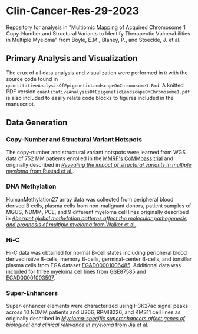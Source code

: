 # Clin-Cancer-Res-29-2023
Repository for analysis in "Multiomic Mapping of Acquired Chromosome 1 Copy-Number and Structural Variants to Identify Therapeutic Vulnerabilities in Multiple Myeloma" from  Boyle, E.M., Blaney, P., and Stoeckle, J. et al.

## Primary Analysis and Visualization

The crux of all data analysis and visualization were performed in `R` with the source code found in `quantitativeAnalysisOfEpigeneticLandscapeOnChromosome1.Rmd`. A knitted PDF version `quantitativeAnalysisOfEpigeneticLandscapeOnChromosome1.pdf` is also included to easily relate code blocks to figures included in the manuscript.

## Data Generation

### Copy-Number and Structural Variant Hotspots

The copy-number and structural variant hotspots were learned from WGS data of 752 MM patients enrolled in the [MMRF's CoMMpass trial](https://www.ncbi.nlm.nih.gov/projects/gap/cgi-bin/study.cgi?study_id=phs000748.v7.p4) and originally described in [*Revealing the impact of structural variants in multiple myeloma* from Rustad et al.](doi.org/10.1158/2643-3230.BCD-20-0132).

### DNA Methylation

HumanMethylation27 array data was collected from peripheral blood derived B cells, plasma cells from non-malignant donors, patient samples of MGUS, NDMM, PCL, and 9 different myeloma cell lines originally described in [*Aberrant global methylation patterns affect the molecular pathogenesis and prognosis of multiple myeloma* from Walker et al.](doi.org/10.1182/blood-2010-04-279539).

### Hi-C

Hi-C data was obtained for normal B-cell states including peripheral blood derived naïve B-cells, memory B-cells, germinal-center B-cells, and tonsillar plasma cells from EGA dataset [EGAD00001006485](https://ega-archive.org/datasets/EGAD00001006485). Additional data was included for three myeloma cell lines from [GSE87585](https://www.ncbi.nlm.nih.gov/geo/query/acc.cgi?acc=GSE87585) and [EGAD00001003597](https://ega-archive.org/datasets/EGAD00001003597).

### Super-Enhancers

Super-enhancer elements were characterized using H3K27ac signal peaks across 10 NDMM patients and U266, RPMI8226, and KMS11 cell lines as originally described in [*Myeloma-specific superenhancers affect genes of biological and clinical relevance in myeloma* from Jia et al](https://www.nature.com/articles/s41408-021-00421-7).
